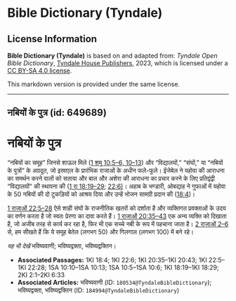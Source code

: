 # Bible Dictionary (Tyndale)

## License Information

**Bible Dictionary (Tyndale)** is based on and adapted from: _Tyndale Open Bible Dictionary_, [Tyndale House Publishers](https://tyndaleopenresources.com/), 2023, which is licensed under a [CC BY-SA 4.0 license](https://creativecommons.org/licenses/by-sa/4.0/legalcode.en).

This markdown version is provided under the same license.



--------------------------------

## नबियों के पुत्र (id: 649689)

नबियों के पुत्र
===============

“नबियों का समूह” जिनसे शाऊल मिले ([1 शमू 10:5–6, 10–13](https://ref.ly/1Sam10:5-1Sam10:6,1Sam10:10-1Sam10:13)) और “विद्यालयों,” “संघों,” या “नबियों के पुत्रों” के अग्रदूत, जो इस्राएल के प्रारंभिक राजाओं के अधीन फले\-फूले। ईजेबेल ने यहोवा की आराधना का समर्थन करने वालों को सताया और बाल और अशेरा की आराधना का प्रचार करने के लिए प्रतिद्वंद्वी “विद्यालयों” की स्थापना की ([1 रा 18:19–29](https://ref.ly/1Kgs18:19-1Kgs18:29); [22:6\)](https://ref.ly/1Kgs22:6)। अहाब के भण्डारी, ओबद्याह ने गुफाओं में यहोवा के 50 नबियों की दो टुकड़ियों को आश्रय दिया और उन्हें भोजन सामग्री प्रदान की ([18:4](https://ref.ly/1Kgs18:4))।

[1 राजाओं 22:5–28](https://ref.ly/1Kgs22:5-1Kgs22:28) ऐसे शाही संघों के राजनीतिक खतरों को दर्शाता है और व्यक्तिगत प्रवक्ताओं के उदय का वर्णन करता है जो स्वतः प्रेरणा का दावा करते हैं। [1 राजाओं 20:35–43](https://ref.ly/1Kgs20:35-1Kgs20:43) एक अन्य व्यक्ति को दिखाता है, जो अजीब तरह से कार्य कर रहा है, फिर भी एक सच्चे नबी के रूप में पहचाना जाता है। [2 राजाओं 2–6](https://ref.ly/2Kgs2:1-2Kgs6:33) से, हम सीखते हैं कि ये समूह बेतेल (लगभग 50\) और गिलगाल (लगभग 100\) में बने रहे।

*यह भी देखें* भविष्यवाणी; भविष्यद्वक्ता, भविष्यद्वक्तिन।

* **Associated Passages:** 1KI 18:4; 1KI 22:6; 1KI 20:35–1KI 20:43; 1KI 22:5–1KI 22:28; 1SA 10:10–1SA 10:13; 1SA 10:5–1SA 10:6; 1KI 18:19–1KI 18:29; 2KI 2:1–2KI 6:33
* **Associated Articles:** भविष्यवाणी (ID: `180534@TyndaleBibleDictionary`); भविष्यद्वक्ता, भविष्यद्वक्तिन (ID: `184994@TyndaleBibleDictionary`)

